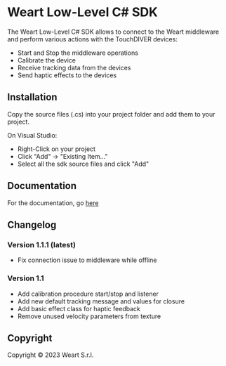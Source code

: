 # Weart Low-Level C# SDK

The Weart Low-Level C# SDK  allows to connect to the Weart middleware and perform various actions with the TouchDIVER devices:
* Start and Stop the middleware operations
* Calibrate the device
* Receive tracking data from the devices
* Send haptic effects to the devices

## Installation

Copy the source files (.cs) into your project folder and add them to your project.

On Visual Studio:
* Right-Click on your project
* Click "Add" -> "Existing Item..."
* Select all the sdk source files and click "Add"

## Documentation
For the documentation, go [here](https://weart.it/docs/sdkcsharp/)

## Changelog

### Version 1.1.1 (latest)
* Fix connection issue to middleware while offline

### Version 1.1
* Add calibration procedure start/stop and listener
* Add new default tracking message and values for closure
* Add basic effect class for haptic feedback
* Remove unused velocity parameters from texture


## Copyright

Copyright &copy; 2023 Weart S.r.l.